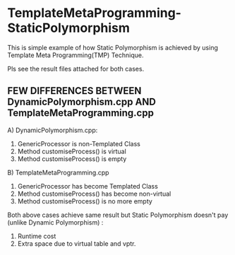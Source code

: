 # TemplateMetaProgramming-StaticPolymorphism
This is simple example of how Static Polymorphism is achieved by using Template Meta Programming(TMP) Technique.

Pls see the result files attached for both cases.

FEW DIFFERENCES BETWEEN DynamicPolymorphism.cpp AND TemplateMetaProgramming.cpp
--------------------------------------------------------------------------------
A) DynamicPolymorphism.cpp:
1. GenericProcessor is non-Templated Class
2. Method customiseProcess() is virtual 
3. Method customiseProcess() is empty

B) TemplateMetaProgramming.cpp
1. GenericProcessor has become Templated Class
2. Method customiseProcess() has become non-virtual
3. Method customiseProcess() is no more empty

Both above cases achieve same result but Static Polymorphism doesn't pay (unlike Dynamic Polymorphism) :
1) Runtime cost
2) Extra space due to virtual table and vptr.
